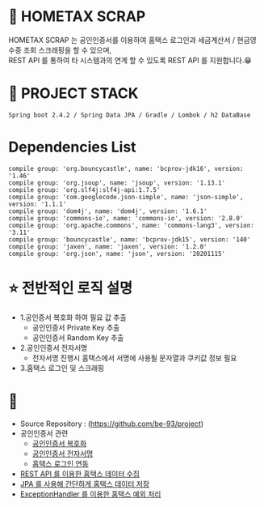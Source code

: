 # :newspaper: HOMETAX SCRAP
HOMETAX SCRAP 는 공인인증서를 이용하여 홈택스 로그인과 세금계산서 / 현금영수증 조회 스크래핑을 할 수 있으며,   
REST API 를 통하여 타 시스템과의 연계 할 수 있도록 REST API 를 지원합니다.:grin:

# :hammer: PROJECT STACK
    Spring boot 2.4.2 / Spring Data JPA / Gradle / Lombok / h2 DataBase
# Dependencies List
    compile group: 'org.bouncycastle', name: 'bcprov-jdk16', version: '1.46'
	compile group: 'org.jsoup', name: 'jsoup', version: '1.13.1'
	compile group: 'org.slf4j:slf4j-api:1.7.5'
	compile group: 'com.googlecode.json-simple', name: 'json-simple', version: '1.1.1'
	compile group: 'dom4j', name: 'dom4j', version: '1.6.1'
	compile group: 'commons-io', name: 'commons-io', version: '2.8.0'
	compile group: 'org.apache.commons', name: 'commons-lang3', version: '3.11'
	compile group: 'bouncycastle', name: 'bcprov-jdk15', version: '140'
	compile group: 'jaxen', name: 'jaxen', version: '1.2.0'
	compile group: 'org.json', name: 'json', version: '20201115'

# :star: 전반적인 로직 설명
- 1.공인증서 복호화 하여 필요 값 추출
  - 공인인증서 Private Key 추출 
  - 공인인증서 Random Key 추출
- 2.공인인증서 전자서명
  - 전자서명 진행시 홈택스에서 서명에 사용될 문자열과 쿠키값 정보 필요
- 3.홈택스 로그인 및 스크래핑


# :pushpin:
- Source Repository : (https://github.com/be-93/project)
- 공인인증서 관련
    - [공인인증서 복호화](../md/공인인증서_복호화.md)
    - [공인인증서 전자서명](../md/공인인증서_전자서명.md)
    - [홈택스 로그인 연동](../md/홈택스_로그인.md)
- [REST API 를 이용한 홈택스 데이터 수집](../md/API_V1.md)
- [JPA 를 사용해 간단하게 홈택스 데이터 저장](../md/API_V2.md)
- [ExceptionHandler 를 이용한 홈택스 예외 처리](../md/홈택스_예외처리.md)

